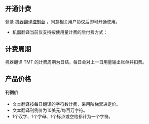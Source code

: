 

## 开通计费
登录 [机器翻译控制台](https://console.cloud.tencent.com/tmt) ，同意相关用户协议后即可开通使用。
- 机器翻译当前仅支持按使用量计费的后付费方式：

## 计费周期
机器翻译 TMT 的计费周期为日结，每日会对上一日用量输出账单并扣费。

## 产品价格
#### 刊例价
- 文本翻译按每日翻译的字符数计费，采用阶梯累进定价。
- 文本翻译刊例价为10美元/每百万字符。
- 1个汉字、1个字母、1个标点或空格都计为一个字符。
